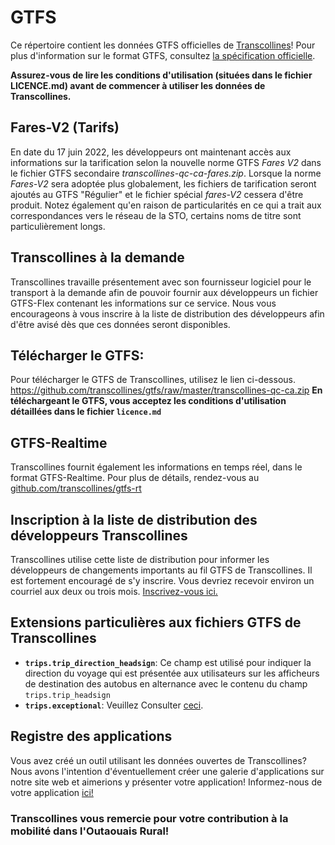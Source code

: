 # GTFS
Ce répertoire contient les données GTFS officielles de [Transcollines](https://www.transcollines.ca/)!
Pour plus d'information sur le format GTFS, consultez [la spécification officielle](https://github.com/google/transit/blob/master/gtfs/spec/en/README.md).

**Assurez-vous de lire les conditions d'utilisation (situées dans le fichier LICENCE.md) avant de commencer à utiliser les données de Transcollines.**
## Fares-V2 (Tarifs)
En date du 17 juin 2022, les développeurs ont maintenant accès aux informations sur la tarification selon la nouvelle norme GTFS _Fares V2_ dans le fichier GTFS secondaire _transcollines-qc-ca-fares.zip_. Lorsque la norme _Fares-V2_ sera adoptée plus globalement, les fichiers de tarification seront ajoutés au GTFS "Régulier" et le fichier spécial _fares-V2_ cessera d'être produit. Notez également qu'en raison de particularités en ce qui a trait aux correspondances vers le réseau de la STO, certains noms de titre sont particulièrement longs.
## Transcollines à la demande
Transcollines travaille présentement avec son fournisseur logiciel pour le transport à la demande afin de pouvoir fournir aux développeurs un fichier GTFS-Flex contenant les informations sur ce service. Nous vous encourageons à vous inscrire à la liste de distribution des développeurs afin d'être avisé dès que ces données seront disponibles.
## Télécharger le GTFS:
Pour télécharger le GTFS de Transcollines, utilisez le lien ci-dessous.
https://github.com/transcollines/gtfs/raw/master/transcollines-qc-ca.zip
**En téléchargeant le GTFS, vous acceptez les conditions d'utilisation détaillées dans le fichier `licence.md`**
## GTFS-Realtime
Transcollines fournit également les informations en temps réel, dans le format GTFS-Realtime. 
Pour plus de détails, rendez-vous au [github.com/transcollines/gtfs-rt](https://github.com/transcollines/gtfs-rt)
## Inscription à la liste de distribution des développeurs Transcollines
Transcollines utilise cette liste de distribution pour informer les développeurs de changements importants au fil GTFS de Transcollines. Il est fortement encouragé de s'y inscrire. Vous devriez recevoir environ un courriel aux deux ou trois mois.
[Inscrivez-vous ici.](https://forms.office.com/Pages/ResponsePage.aspx?id=E7Fe_cNXKEamfise0d6K-7z88p3eAzZIns4uRERv9ZRUNFRTMVM0OFo1NjhMR0ZINEhFUDdVQzU2Uy4u)
## Extensions particulières aux fichiers GTFS de Transcollines
* **`trips.trip_direction_headsign`**: Ce champ est utilisé pour indiquer la direction du voyage qui est présentée aux utilisateurs sur les afficheurs de destination des autobus en alternance avec le contenu du champ `trips.trip_headsign`
* **`trips.exceptional`**: Veuillez Consulter [ceci](https://developers.google.com/transit/gtfs/reference/gtfs-extensions#trips.txt).

## Registre des applications
Vous avez créé un outil utilisant les données ouvertes de Transcollines? Nous avons l'intention d'éventuellement créer une galerie d'applications sur notre site web et aimerions y présenter votre application! Informez-nous de votre application [ici!](https://forms.office.com/Pages/ResponsePage.aspx?id=E7Fe_cNXKEamfise0d6K-7z88p3eAzZIns4uRERv9ZRUMVk0Wko5VEhINlBNSjY1TkUwU0Y2N1FIQy4u)

### Transcollines vous remercie pour votre contribution à la mobilité dans l'Outaouais Rural!
